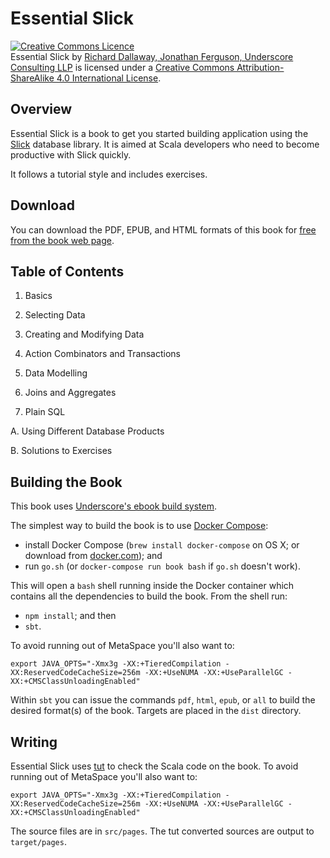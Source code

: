 # Essential Slick

[slick]: http://slick.lightbend.com
[download]: https://underscore.io/books/essential-slick/
[ebook-template]: https://github.com/underscoreio/underscore-ebook-template
[tut]: https://github.com/tpolecat/tut

<a rel="license" href="http://creativecommons.org/licenses/by-sa/4.0/"><img alt="Creative Commons Licence" style="border-width:0" src="https://i.creativecommons.org/l/by-sa/4.0/88x31.png" /></a><br /><span xmlns:dct="http://purl.org/dc/terms/" href="http://purl.org/dc/dcmitype/Text" property="dct:title" rel="dct:type">Essential Slick</span> by <a xmlns:cc="http://creativecommons.org/ns#" href="https://underscore.io" property="cc:attributionName" rel="cc:attributionURL">Richard Dallaway, Jonathan Ferguson, Underscore Consulting LLP</a> is licensed under a <a rel="license" href="http://creativecommons.org/licenses/by-sa/4.0/">Creative Commons Attribution-ShareAlike 4.0 International License</a>.

## Overview

Essential Slick is a book to get you started building application using the [Slick] database library.
It is aimed at Scala developers who need to become productive with Slick quickly.

It follows a tutorial style and includes exercises.

## Download

You can download the PDF, EPUB, and HTML formats of
this book for [free from the book web page][download].

## Table of Contents

  1. Basics

  2. Selecting Data

  3. Creating and Modifying Data

  4. Action Combinators and Transactions

  5. Data Modelling

  6. Joins and Aggregates

  7. Plain SQL

  A. Using Different Database Products

  B. Solutions to Exercises

## Building the Book

This book uses [Underscore's ebook build system][ebook-template].

The simplest way to build the book is to use [Docker Compose](http://docker.com):

- install Docker Compose (`brew install docker-compose` on OS X; or download from [docker.com](http://docker.com/)); and
- run `go.sh` (or `docker-compose run book bash` if `go.sh` doesn't work).

This will open a `bash` shell running inside the Docker container which contains all the dependencies to build the book. From the shell run:

- `npm install`; and then
- `sbt`.

To avoid running out of MetaSpace you'll also want to:

```
export JAVA_OPTS="-Xmx3g -XX:+TieredCompilation -XX:ReservedCodeCacheSize=256m -XX:+UseNUMA -XX:+UseParallelGC -XX:+CMSClassUnloadingEnabled"
```

Within `sbt` you can issue the commands `pdf`, `html`, `epub`, or `all` to build the desired format(s) of the book. Targets are placed in the `dist` directory.

## Writing

Essential Slick uses [tut] to check the Scala code on the book.
To avoid running out of MetaSpace you'll also want to:

```
export JAVA_OPTS="-Xmx3g -XX:+TieredCompilation -XX:ReservedCodeCacheSize=256m -XX:+UseNUMA -XX:+UseParallelGC -XX:+CMSClassUnloadingEnabled"
```

The source files are in `src/pages`.
The tut converted sources are output to `target/pages`.


